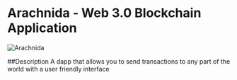 # Arachnida - Web 3.0 Blockchain Application
![Arachnida](https://sendeyo.com/get/d/43210dfca0)

##Description
 A dapp that allows you to send transactions to any part of the world with a user friendly interface

 
